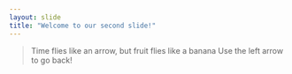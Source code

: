 ```yaml
---
layout: slide
title: "Welcome to our second slide!"
---
```

>Time flies like an arrow, but fruit flies like a banana
Use the left arrow to go back!

